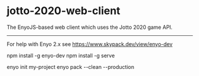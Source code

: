 # jotto-2020-web-client
The EnyoJS-based web client which uses the Jotto 2020 game API.


---
For help with Enyo 2.x see https://www.skypack.dev/view/enyo-dev

npm install -g enyo-dev
npm install -g serve

enyo init my-project
enyo pack --clean --production